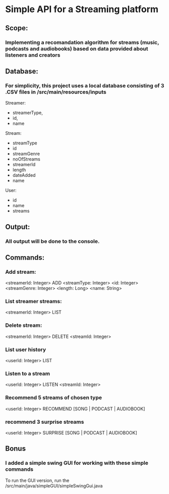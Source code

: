 # Simple API for a Streaming platform

## Scope: 
### Implementing a recomandation algorithm for streams (music, podcasts and audiobooks) based on data provided about listeners and creators

## Database:
### For simplicity, this project uses a local database consisting of 3 .CSV files in /src/main/resources/inputs

Streamer:
- streamerType,
- id,
- name

Stream:
- streamType
- id
- streamGenre
- noOfStreams
- streamerId
- length
- dateAdded
- name

User:
- id
- name
- streams


## Output:
### All output will be done to the console.

## Commands:

### Add stream:
<streamerId: Integer> ADD
<streamType: Integer>
<id: Integer>
<streamGenre: Integer>
<length: Long>
<name: String>

### List streamer streams:
<streamerId: Integer> LIST

### Delete stream:
<streamerId: Integer> DELETE
<streamId: Integer>

### List user history
<userId: Integer> LIST

### Listen to a stream
<userId: Integer> LISTEN
<streamId: Integer>

### Recommend 5 streams of chosen type
<userId: Integer> RECOMMEND 
[SONG | PODCAST | AUDIOBOOK]

### recommend 3 surprise streams
<userId: Integer> SURPRISE 
[SONG | PODCAST | AUDIOBOOK]

## Bonus
### I added a simple swing GUI for working with these simple commands

To run the GUI version, run the /src/main/java/simpleGUI/simpleSwingGui.java





